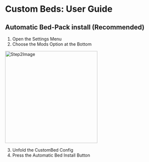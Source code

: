 # Custom Beds: User Guide

## Automatic Bed-Pack install (Recommended)

1. Open the Settings Menu
2. Choose the Mods Option at the Bottom
   
<img src="/Subnautica-Mods/images/CustomBedsUser1.jpg" alt="Step2Image" style="height: 300px;" />

3. Unfold the CustomBed Config
4. Press the Automatic Bed Install Button
